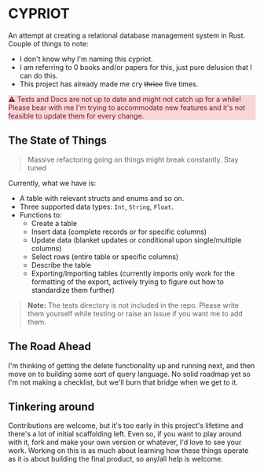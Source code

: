 # CYPRIOT

An attempt at creating a relational database management system in Rust.  
Couple of things to note:
- I don't know why I'm naming this cypriot.
- I am referring to 0 books and/or papers for this, just pure delusion that I can do this.
- This project has already made me cry ~~thrice~~ five times.

<div class="callout" style="background-color: #f8d7da; color: #721c24; border-color: #f5c6cb;">
  <strong>⚠️</strong> Tests and Docs are not up to date and might not catch up
for a while! Please bear with me I'm trying to accommodate new features and
it's not feasible to update them for every change.
</div>


## The State of Things

> Massive refactoring going on things might break constantly. Stay tuned

Currently, what we have is:
- A table with relevant structs and enums and so on.
- Three supported data types: `Int`, `String`, `Float`.
- Functions to:
  - Create a table
  - Insert data (complete records or for specific columns)
  - Update data (blanket updates or conditional upon single/multiple columns)
  - Select rows (entire table or specific columns)
  - Describe the table
  - Exporting/Importing tables (currently imports only work for the formatting of the export, actively trying to figure out how to standardize them further)
> **Note:** The tests directory is not included in the repo.
> Please write them yourself while testing or raise an issue if you want me to add them.

## The Road Ahead
I'm thinking of getting the delete functionality up and running next, and then move on to 
building some sort of query language. No solid roadmap yet so I'm not making a checklist,
but we'll burn that bridge when we get to it.

## Tinkering around
Contributions are welcome, but it's too early in this project's lifetime and there's
a lot of initial scaffolding left. Even so, if you want to play around with it,
fork and make your own version or whatever, I'd love to see your work. Working
on this is as much about learning how these things operate as it is about building
the final product, so any/all help is welcome.